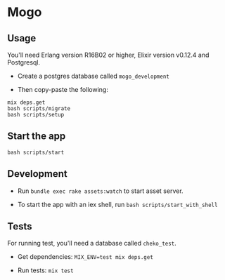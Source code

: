 # Mogo


## Usage

You'll need Erlang version R16B02 or higher, Elixir version v0.12.4 and Postgresql.

* Create a postgres database called `mogo_development`

* Then copy-paste the following:

```
mix deps.get
bash scripts/migrate
bash scripts/setup
```

## Start the app

```
bash scripts/start
```

## Development

* Run `bundle exec rake assets:watch` to start asset server.

* To start the app with an iex shell, run `bash scripts/start_with_shell`

## Tests

For running test, you'll need a database called `cheko_test`.

* Get dependencies: `MIX_ENV=test mix deps.get`

* Run tests: `mix test`
